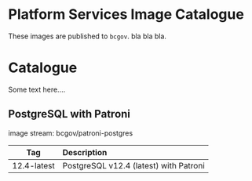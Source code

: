 # Platform Services Image Catalogue

These images are published to `bcgov`. bla bla bla.

# Catalogue

Some text here....

## PostgreSQL with Patroni

image stream: bcgov/patroni-postgres

| Tag           | Description                            |
| :-----------: | :------------------------------------- |
| 12.4-latest   | PostgreSQL v12.4 (latest) with Patroni |
